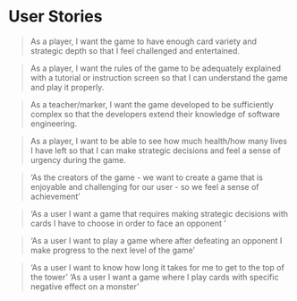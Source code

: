 # User Stories

> As a player, I want the game to have enough card variety and
strategic depth so that I feel challenged and entertained.

> As a player, I want the rules of the game to be adequately
explained with a tutorial or instruction screen so that I
can understand the game and play it properly.

> As a teacher/marker, I want the game developed to be sufficiently
complex so that the developers extend their knowledge of
software engineering.

> As a player, I want to be able to see how much health/how
many lives I have left so that I can make strategic decisions
and feel a sense of urgency during the game.

> ‘As the creators of the game - we want to create a game that is enjoyable and challenging for our user - so we feel a sense of achievement’

> ‘As a user I want a game that requires making strategic decisions with cards I have to choose in order to face an opponent ’

>‘As a user I want to play a game where after defeating an opponent I make progress to the next level of the game’

>‘As a user I want to know how long it takes for me to get to the top of the tower’
> ‘As a user I want a game where I play cards with specific negative effect on a monster’
